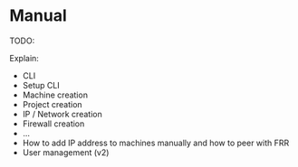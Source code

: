 # Manual

TODO:

Explain:

- CLI
- Setup CLI
- Machine creation
- Project creation
- IP / Network creation
- Firewall creation
- ...
- How to add IP address to machines manually and how to peer with FRR
- User management (v2)
